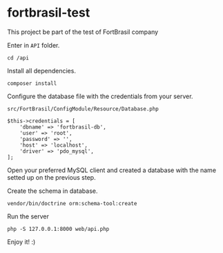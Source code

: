 # fortbrasil-test
This project be part of the test of FortBrasil company

Enter in `API` folder.
```
cd /api
```

Install all dependencies.
```
composer install
```

Configure the database file with the credentials from your server.
```
src/FortBrasil/ConfigModule/Resource/Database.php

$this->credentials = [
    'dbname' => 'fortbrasil-db',
    'user' => 'root',
    'password' => '',
    'host' => 'localhost',
    'driver' => 'pdo_mysql',
];
```

Open your preferred MySQL client and created a database with the name setted up on the previous step.

Create the schema in database.
```
vendor/bin/doctrine orm:schema-tool:create
```

Run the server
```
php -S 127.0.0.1:8000 web/api.php
```

Enjoy it! :)
